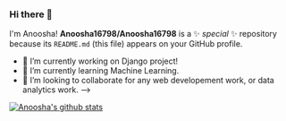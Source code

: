 ### Hi there 👋
I'm Anoosha!
**Anoosha16798/Anoosha16798** is a ✨ _special_ ✨ repository because its `README.md` (this file) appears on your GitHub profile.

- 🔭 I’m currently working on Django project!
- 🌱 I’m currently learning Machine Learning.
- 👯 I’m looking to collaborate for any web developement work, or data analytics work.
-->

[![Anoosha's github stats](https://github-readme-stats.vercel.app/api?username=Anoosha16798&show_icons=true&theme=radical)](https://github.com/Anoosha16798/github-readme-stats)
